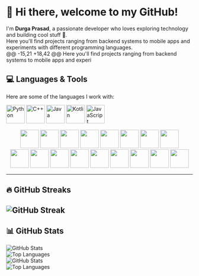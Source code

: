 # 👋 Hi there, welcome to my GitHub!
<p align="left">

I'm **Durga Prasad**, a passionate developer who loves exploring technology and building cool stuff 🚀.  
Here you'll find projects ranging from backend systems to mobile apps and experiments with different programming languages.  
@@ -15,21 +18,42 @@ Here you'll find projects ranging from backend systems to mobile apps and experi
## 💻 Languages & Tools
Here are some of the languages I work with:

<p align="left">
  <img src="https://skillicons.dev/icons?i=python" alt="Python" width="50" height="50"/>
  <img src="https://skillicons.dev/icons?i=cpp" alt="C++" width="50" height="50"/>
  <img src="https://skillicons.dev/icons?i=java" alt="Java" width="50" height="50"/>
  <img src="https://skillicons.dev/icons?i=kotlin" alt="Kotlin" width="50" height="50"/>
  <img src="https://skillicons.dev/icons?i=javascript" alt="JavaScript" width="50" height="50"/>
<p align="center">
  <!-- Programming Languages -->
  <img src="https://skillicons.dev/icons?i=python" width="50" height="50"/>
  <img src="https://skillicons.dev/icons?i=cpp" width="50" height="50"/>
  <img src="https://skillicons.dev/icons?i=java" width="50" height="50"/>
  <img src="https://skillicons.dev/icons?i=kotlin" width="50" height="50"/>

  <img src="https://skillicons.dev/icons?i=javascript" width="50" height="50"/>
  <img src="https://skillicons.dev/icons?i=nodejs" width="50" height="50"/>
  <img src="https://skillicons.dev/icons?i=express" width="50" height="50"/>
  <img src="https://skillicons.dev/icons?i=docker" width="50" height="50"/>
  <br/>

  <img src="https://skillicons.dev/icons?i=kubernetes" width="50" height="50"/>
  <img src="https://skillicons.dev/icons?i=graphql" width="50" height="50"/>
  <img src="https://skillicons.dev/icons?i=postgres" width="50" height="50"/>
  

  <img src="https://skillicons.dev/icons?i=mysql" width="50" height="50"/>
  <img src="https://skillicons.dev/icons?i=mongodb" width="50" height="50"/>
  <img src="https://skillicons.dev/icons?i=redis" width="50" height="50"/>
  <img src="https://skillicons.dev/icons?i=vscode" width="50" height="50"/>
  

  <img src="https://skillicons.dev/icons?i=androidstudio" width="50" height="50"/>
  <img src="https://cdn.jsdelivr.net/gh/devicons/devicon/icons/arduino/arduino-original.svg" width="50" height="50"/>
</p>

---
## 🔥 GitHub Streaks
![GitHub Streak](https://streak-stats.demolab.com?user=Mansoorahmedofficial&theme=radical&hide_border=true)
---
## 📊 GitHub Stats
![GitHub Stats](https://github-readme-stats.vercel.app/api?username=Mansoorahmedofficial&show_icons=true&theme=radical)  
![Top Languages](https://github-readme-stats.vercel.app/api/top-langs/?username=Mansoorahmedofficial&layout=compact&theme=radical)  
![GitHub Stats](https://github-readme-stats.vercel.app/api?username=Mansoorahmedofficial&show_icons=true&theme=radical&count_private=true)  
![Top Languages](https://github-readme-stats.vercel.app/api/top-langs/?username=Mansoorahmedofficial&layout=compact&theme=radical&count_private=true) 
 
